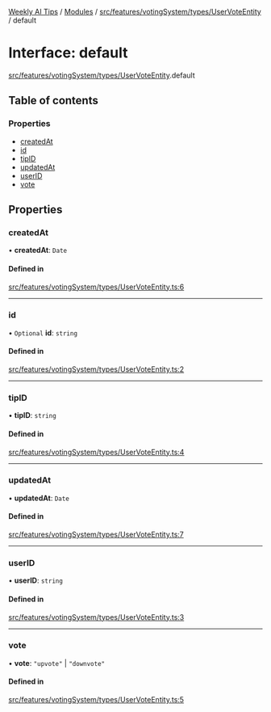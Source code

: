 [Weekly AI Tips](../README.md) / [Modules](../modules.md) / [src/features/votingSystem/types/UserVoteEntity](../modules/src_features_votingSystem_types_UserVoteEntity.md) / default

# Interface: default

[src/features/votingSystem/types/UserVoteEntity](../modules/src_features_votingSystem_types_UserVoteEntity.md).default

## Table of contents

### Properties

- [createdAt](src_features_votingSystem_types_UserVoteEntity.default.md#createdat)
- [id](src_features_votingSystem_types_UserVoteEntity.default.md#id)
- [tipID](src_features_votingSystem_types_UserVoteEntity.default.md#tipid)
- [updatedAt](src_features_votingSystem_types_UserVoteEntity.default.md#updatedat)
- [userID](src_features_votingSystem_types_UserVoteEntity.default.md#userid)
- [vote](src_features_votingSystem_types_UserVoteEntity.default.md#vote)

## Properties

### createdAt

• **createdAt**: `Date`

#### Defined in

[src/features/votingSystem/types/UserVoteEntity.ts:6](https://github.com/alexsoyes/weekly-ai-tips/blob/82d80f9c03fb9b1eb480331758fae01e00b39731/src/features/votingSystem/types/UserVoteEntity.ts#L6)

___

### id

• `Optional` **id**: `string`

#### Defined in

[src/features/votingSystem/types/UserVoteEntity.ts:2](https://github.com/alexsoyes/weekly-ai-tips/blob/82d80f9c03fb9b1eb480331758fae01e00b39731/src/features/votingSystem/types/UserVoteEntity.ts#L2)

___

### tipID

• **tipID**: `string`

#### Defined in

[src/features/votingSystem/types/UserVoteEntity.ts:4](https://github.com/alexsoyes/weekly-ai-tips/blob/82d80f9c03fb9b1eb480331758fae01e00b39731/src/features/votingSystem/types/UserVoteEntity.ts#L4)

___

### updatedAt

• **updatedAt**: `Date`

#### Defined in

[src/features/votingSystem/types/UserVoteEntity.ts:7](https://github.com/alexsoyes/weekly-ai-tips/blob/82d80f9c03fb9b1eb480331758fae01e00b39731/src/features/votingSystem/types/UserVoteEntity.ts#L7)

___

### userID

• **userID**: `string`

#### Defined in

[src/features/votingSystem/types/UserVoteEntity.ts:3](https://github.com/alexsoyes/weekly-ai-tips/blob/82d80f9c03fb9b1eb480331758fae01e00b39731/src/features/votingSystem/types/UserVoteEntity.ts#L3)

___

### vote

• **vote**: ``"upvote"`` \| ``"downvote"``

#### Defined in

[src/features/votingSystem/types/UserVoteEntity.ts:5](https://github.com/alexsoyes/weekly-ai-tips/blob/82d80f9c03fb9b1eb480331758fae01e00b39731/src/features/votingSystem/types/UserVoteEntity.ts#L5)
